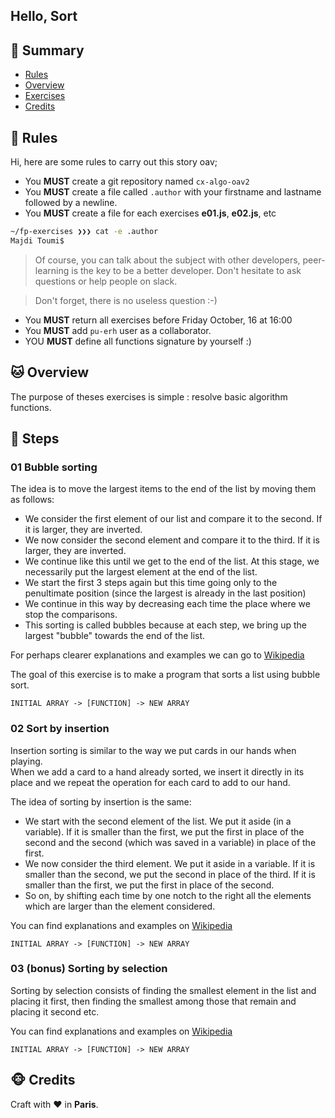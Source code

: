 ## Hello, Sort

## <a name='TOC'>🐼 Summary</a>

- [Rules](#rules)
- [Overview](#overview)
- [Exercises](#exercises)
- [Credits](#credits)

## <a name='overview'>🦊 Rules</a>

Hi, here are some rules to carry out this story oav;

- You **MUST** create a git repository named `cx-algo-oav2`
- You **MUST** create a file called `.author` with your firstname and lastname followed by a newline.
- You **MUST** create a file for each exercises **e01.js**, **e02.js**, etc

```sh
~/fp-exercises ❯❯❯ cat -e .author
Majdi Toumi$
```

> Of course, you can talk about the subject with other developers, peer-learning is
> the key to be a better developer. Don't hesitate to ask questions or help people on slack.

> Don't forget, there is no useless question :-)

- You **MUST** return all exercises before Friday October, 16 at 16:00
- You **MUST** add `pu-erh` user as a collaborator.
- YOU **MUST** define all functions signature by yourself :)

## <a name='overview'>🐱 Overview</a>

The purpose of theses exercises is simple : resolve basic algorithm functions.

## <a name='steps'>🐨 Steps</a>

### 01 Bubble sorting

The idea is to move the largest items to the end of the list by moving them as follows:

- We consider the first element of our list and compare it to the second. If it is larger, they are inverted.
- We now consider the second element and compare it to the third. If it is larger, they are inverted.
- We continue like this until we get to the end of the list. At this stage, we necessarily put the largest element at the end of the list.
- We start the first 3 steps again but this time going only to the penultimate position (since the largest is already in the last position)
- We continue in this way by decreasing each time the place where we stop the comparisons.
- This sorting is called bubbles because at each step, we bring up the largest "bubble" towards the end of the list.

For perhaps clearer explanations and examples we can go to [Wikipedia](https://fr.wikipedia.org/wiki/Tri_%C3%A0_bulles#Exemple_%C3%A9tape_par_%C3%A9tape)

The goal of this exercise is to make a program that sorts a list using bubble sort.

`INITIAL ARRAY -> [FUNCTION] -> NEW ARRAY`

### 02 Sort by insertion

Insertion sorting is similar to the way we put cards in our hands when playing.<br />
When we add a card to a hand already sorted, we insert it directly in its place and we repeat the operation for each card to add to our hand.<br />

The idea of ​​sorting by insertion is the same:

- We start with the second element of the list. We put it aside (in a variable). If it is smaller than the first, we put the first in place of the second and the second (which was saved in a variable) in place of the first.
- We now consider the third element. We put it aside in a variable. If it is smaller than the second, we put the second in place of the third. If it is smaller than the first, we put the first in place of the second.
- So on, by shifting each time by one notch to the right all the elements which are larger than the element considered.

You can find explanations and examples on [Wikipedia](https://fr.wikipedia.org/wiki/Tri_par_insertion)

`INITIAL ARRAY -> [FUNCTION] -> NEW ARRAY`

### 03 (bonus) Sorting by selection

Sorting by selection consists of finding the smallest element in the list and placing it first, then finding the smallest among those that remain and placing it second etc.

You can find explanations and examples on [Wikipedia](https://fr.wikipedia.org/wiki/Tri_par_s%C3%A9lection)

`INITIAL ARRAY -> [FUNCTION] -> NEW ARRAY`

## <a name='credits'>🐵 Credits</a>

Craft with :heart: in **Paris**.
